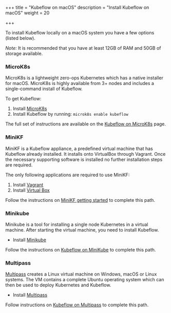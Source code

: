 +++
title = "Kubeflow on macOS"
description = "Install Kubeflow on macOS"
weight = 20
                    
+++

To install Kubeflow locally on a macOS system you have a few options (listed below).

*Note:* It is recommended that you have at least 12GB of RAM and 50GB of storage available.

### MicroK8s

MicroK8s is a lightweight zero-ops Kubernetes which has a native installer for macOS. MicroK8s is highly available from 3+ nodes and includes a single-command install of Kubeflow.

To get Kubeflow:

1. Install [MicroK8s](https://microk8s.io/)
2. Install Kubeflow by running: `microk8s enable kubeflow`

The full set of instructions are available on the [Kubeflow on MicroK8s](https://www.kubeflow.org/docs/started/workstation/kubeflow-on-microk8s/) page.

### MiniKF

MiniKF is a Kubeflow appliance, a predefined virtual machine that has Kubeflow already installed. It installs onto VirtualBox through Vagrant. Once the necessary supporting software is installed no further installation steps are required.

The only following applications are required to use MiniKF:

1. Install [Vagrant](https://www.vagrantup.com/downloads.html)
2. Install [Virtual Box](https://www.virtualbox.org/wiki/Downloads)

Follow the instructions on [MiniKF getting started](/docs/started/workstation/getting-started-minikf/) to complete this path.

### Minikube

Minikube is a tool for installing a single node Kubernetes in a virtual machine. After starting the virtual machine, you need
to install Kubeflow.

- Install [Minikube](https://kubernetes.io/docs/setup/learning-environment/minikube/)

Follow the instructions on [Kubeflow on MiniKube](/docs/started/workstation/minikube-linux/) to complete this path.

### Multipass

[Multipass](https://multipass.run/) creates a Linux virtual machine on Windows, macOS or Linux systems. The VM contains a complete Ubuntu operating
system which can then be used to deploy Kubernetes and Kubeflow.

- Install [Multipass](https://multipass.run/#install)

Follow instructions on [Kubeflow on Multipass](https://ubuntu.com/tutorials/deploy-kubeflow-ubuntu-windows-mac#1-overview) to complete this path.
